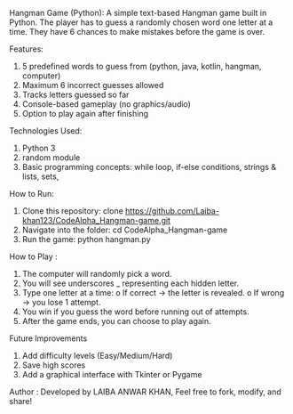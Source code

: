 Hangman Game (Python): 
 A simple text-based Hangman game built in Python.
 The player has to guess a randomly chosen word one letter at a time.
 They have 6 chances to make mistakes before the game is over.
 
Features: 
 1. 5 predefined words to guess from (python, java, kotlin, hangman, computer)
 2. Maximum 6 incorrect guesses allowed 
 3. Tracks letters guessed so far 
 4. Console-based gameplay (no graphics/audio) 
 5. Option to play again after finishing 
 
Technologies Used: 
 1. Python 3 
 2. random module 
 3. Basic programming concepts: 
     	while loop, 
      if-else conditions,
      strings & lists, 
     	sets,
     
How to Run: 
  1. Clone this repository: 
    clone https://github.com/Laiba-khan123/CodeAlpha_Hangman-game.git 
  2. Navigate into the folder:
    cd CodeAlpha_Hangman-game 
  3. Run the game:
    python hangman.py
    
How to Play : 
 1.	The computer will randomly pick a word.
 2.	You will see underscores _ representing each hidden letter.
 3.	Type one letter at a time:
    o	If correct → the letter is revealed.
    o	If wrong → you lose 1 attempt.
 4.	You win if you guess the word before running out of attempts.
 5.	After the game ends, you can choose to play again.
    
Future Improvements
 1. Add difficulty levels (Easy/Medium/Hard)
 2. Save high scores
3. Add a graphical interface with Tkinter or Pygame
   
Author : 
  Developed by LAIBA ANWAR KHAN, 
  Feel free to fork, modify, and share!
